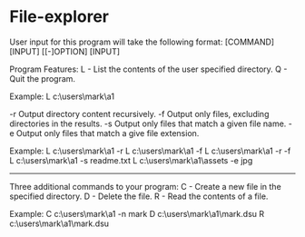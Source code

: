# File-explorer

User input for this program will take the following format:
[COMMAND] [INPUT] [[-]OPTION] [INPUT]

Program Features:
L - List the contents of the user specified directory.
Q - Quit the program.

Example: L c:\users\mark\a1

-r Output directory content recursively.
-f Output only files, excluding directories in the results.
-s Output only files that match a given file name.
-e Output only files that match a give file extension.

Example: L c:\users\mark\a1 -r
         L c:\users\mark\a1 -f
         L c:\users\mark\a1 -r -f
         L c:\users\mark\a1 -s readme.txt
         L c:\users\mark\a1\assets -e jpg
         
------------------------------------------------------------------------------------------------------------------------

Three additional commands to your program:
C - Create a new file in the specified directory.
D - Delete the file.
R - Read the contents of a file.

Example:
C c:\users\mark\a1 -n mark
D c:\users\mark\a1\mark.dsu
R c:\users\mark\a1\mark.dsu
